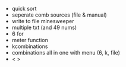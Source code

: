 * quick sort
* seperate comb sources (file & manual)
* write to file minesweeper
* multiple txt (and 49 nums)
* 6 for
* meter function
* kcombinations
* combinations all in one with menu (6, k, file)
* < >